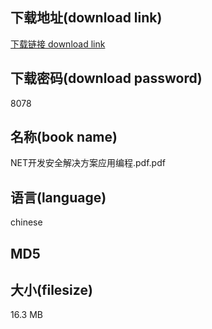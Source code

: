 ## 下载地址(download link)
[下载链接 download link](https://tutu365.netlify.app/?s=NET%E5%BC%80%E5%8F%91%E5%AE%89%E5%85%A8%E8%A7%A3%E5%86%B3%E6%96%B9%E6%A1%88%E5%BA%94%E7%94%A8%E7%BC%96%E7%A8%8B.pdf)

## 下载密码(download password)
8078

## 名称(book name)
NET开发安全解决方案应用编程.pdf.pdf

## 语言(language)
chinese

## MD5


## 大小(filesize)
16.3 MB

